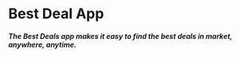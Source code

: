 # Best Deal App
##### The Best Deals app makes it easy to find the best deals in market, anywhere, anytime.
